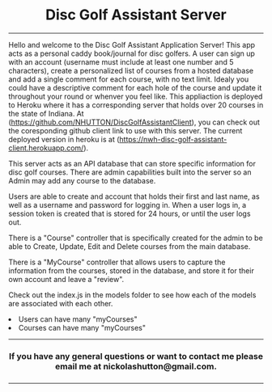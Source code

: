 <h1 align="center">Disc Golf Assistant Server</h1>
<hr/>

Hello and welcome to the Disc Golf Assistant Application Server! This app acts as a personal caddy book/journal for disc golfers. A user can sign up with an account (username must include at least one number and 5 characters), create a personalized list of courses from a hosted database and add a single comment for each course, with no text limit. Idealy you could have a descriptive comment for each hole of the course and update it throughout your round or whenver you feel like. This appliaction is deployed to Heroku where it has a corresponding server that holds over 20 courses in the state of Indiana. At (https://github.com/NHUTTON/DiscGolfAssistantClient), you can check out the coresponding github client link to use with this server. The current deployed version in heroku is at (https://nwh-disc-golf-assistant-client.herokuapp.com/).

This server acts as an API database that can store specific information for disc golf courses. There are admin capabilities built into the server so an Admin may add any course to the database. 

Users are able to create and account that holds their first and last name, as well as a username and password for logging in. 
When a user logs in, a session token is created that is stored for 24 hours, or until the user logs out. 

There is a "Course" controller that is specifically created for the admin to be able to Create, Update, Edit and Delete courses from the main database.

There is a "MyCourse" controller that allows users to capture the information from the courses, stored in the database, and store it for their own account and leave a "review".

Check out the index.js in the models folder to see how each of the models are associated with each other. 
      <li> Users can have many "myCourses" </li>
      <li> Courses can have many "myCourses"</li>

<hr/>
<h3 align="center">If you have any general questions or want to contact me please email me at nickolashutton@gmail.com.<h3>
<hr/>
